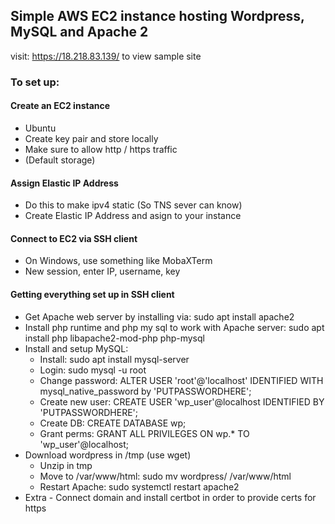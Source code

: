 ## Simple AWS EC2 instance hosting Wordpress, MySQL and Apache 2

visit: https://18.218.83.139/ to view sample site

### To set up:

#### Create an EC2 instance

- Ubuntu
- Create key pair and store locally
- Make sure to allow http / https traffic
- (Default storage)

#### Assign Elastic IP Address

- Do this to make ipv4 static (So TNS sever can know)
- Create Elastic IP Address and asign to your instance

#### Connect to EC2 via SSH client

- On Windows, use something like MobaXTerm
- New session, enter IP, username, key

#### Getting everything set up in SSH client

- Get Apache web server by installing via: sudo apt install apache2
- Install php runtime and php my sql to work with Apache server:
  sudo apt install php libapache2-mod-php php-mysql
- Install and setup MySQL:
  - Install: sudo apt install mysql-server
  - Login: sudo mysql -u root
  - Change password: ALTER USER 'root'@'localhost' IDENTIFIED WITH mysql_native_password by 'PUTPASSWORDHERE';
  - Create new user: CREATE USER 'wp_user'@localhost IDENTIFIED BY 'PUTPASSWORDHERE';
  - Create DB: CREATE DATABASE wp;
  - Grant perms: GRANT ALL PRIVILEGES ON wp.\* TO 'wp_user'@localhost;
- Download wordpress in /tmp (use wget)
  - Unzip in tmp
  - Move to /var/www/html: sudo mv wordpress/ /var/www/html
  - Restart Apache: sudo systemctl restart apache2
- Extra - Connect domain and install certbot in order to provide certs for https
